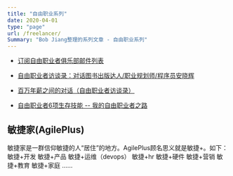 ```yaml
---
title: "自由职业系列"
date: 2020-04-01
type: "page"
url: /freelancer/
Summary: "Bob Jiang整理的系列文章 - 自由职业系列"
---
```


- [订阅自由职业者俱乐部邮件列表](https://agileplus.plus/subscription/ebsyvtB10)

- [自由职业者访谈录：对话图书出版达人/职业规划师/程序员安晓辉](/freelancer-interview-anxiaohui/)
- [百万年薪之间的对话（自由职业者访谈录）](/freelancer-interview-xiaobo/)
- [自由职业者6项生存技能 -- 我的自由职业者之路](/freelancer-is-not-free/)

## 敏捷家(AgilePlus)

敏捷家是一群信仰敏捷的人“居住”的地方。AgilePlus顾名思义就是敏捷+。如下： 敏捷+开发 敏捷+产品 敏捷+运维（devops） 敏捷+hr 敏捷+硬件 敏捷+营销 敏捷+教育 敏捷+家庭 ……